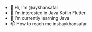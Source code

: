 - 👋 Hi, I’m @aykhansafar
- 👀 I’m interested in Java Kotlin Flutter
- 🌱 I’m currently learning Java
- 📫 How to reach me inst:aykhansafar 

<!---
aykhansafar/aykhansafar is a ✨ special ✨ repository because its `README.md` (this file) appears on your GitHub profile.
You can click the Preview link to take a look at your changes.
--->
